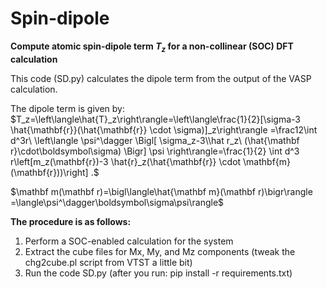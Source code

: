 # Spin-dipole
**Compute atomic spin-dipole term $T_z$ for a non-collinear (SOC) DFT calculation**

This code (SD.py) calculates the dipole term from the output of the VASP calculation.

The dipole term is given by:
$T_z=\left\langle\hat{T}_z\right\rangle=\left\langle\frac{1}{2}[\sigma-3 \hat{\mathbf{r}}(\hat{\mathbf{r}} \cdot \sigma)]_z\right\rangle =\frac12\int d^3r\ \left\langle \psi^\dagger \Bigl[ \sigma_z-3\\hat r_z\ (\hat{\mathbf r}\cdot\boldsymbol\sigma) \Bigr] \psi \right\rangle=\frac{1}{2} \int d^3 r\left[m_z(\mathbf{r})-3 \hat{r}_z(\hat{\mathbf{r}} \cdot \mathbf{m}(\mathbf{r}))\right] .$

$\mathbf m(\mathbf r)=\bigl\langle\hat{\mathbf m}(\mathbf r)\bigr\rangle =\langle\psi^\dagger\boldsymbol\sigma\psi\rangle$

**The procedure is as follows:**
1. Perform a SOC-enabled calculation for the system
2. Extract the cube files for Mx, My, and Mz components (tweak the chg2cube.pl script from VTST a little bit)
3. Run the code SD.py (after you run: pip install -r requirements.txt)

